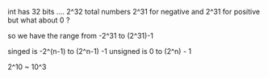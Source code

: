 int has 32 bits .... 2^32 total numbers
2^31 for negative and 2^31 for positive but what about 0 ? 

so we have the range from -2^31 to (2^31)-1


singed is -2^(n-1) to (2^n-1) -1
unsigned is 0 to (2^n) - 1


2^10 ~ 10^3



